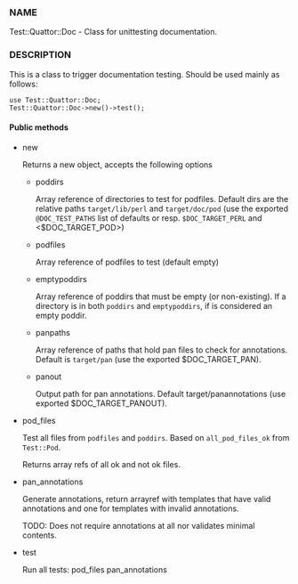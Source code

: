 
### NAME

Test::Quattor::Doc - Class for unittesting documentation.

### DESCRIPTION

This is a class to trigger documentation testing.
Should be used mainly as follows:

    use Test::Quattor::Doc;
    Test::Quattor::Doc->new()->test();

#### Public methods

- new

    Returns a new object, accepts the following options

    - poddirs

        Array reference of directories to test for podfiles.
        Default dirs are the relative paths `target/lib/perl`
        and `target/doc/pod` (use the exported `@DOC_TEST_PATHS`
        list of defaults or resp. `$DOC_TARGET_PERL` and <$DOC\_TARGET\_POD>)

    - podfiles

        Array reference of podfiles to test (default empty)

    - emptypoddirs

        Array reference of poddirs that must be empty (or non-existing).
        If a directory is in both `poddirs` and `emptypoddirs`,
        if is considered an empty poddir.

    - panpaths

        Array reference of paths that hold pan files to check for annotations.
        Default is `target/pan` (use the exported $DOC\_TARGET\_PAN).

    - panout

        Output path for pan annotations. Default
        target/panannotations (use exported $DOC\_TARGET\_PANOUT).

- pod\_files

    Test all files from `podfiles` and `poddirs`.
    Based on `all_pod_files_ok` from `Test::Pod`.

    Returns array refs of all ok and not ok files.

- pan\_annotations

    Generate annotations, return arrayref with templates that
    have valid annotations and one for templates with invalid annotations.

    TODO: Does not require annotations at all nor validates
    minimal contents.

- test

    Run all tests:
        pod\_files
        pan\_annotations
